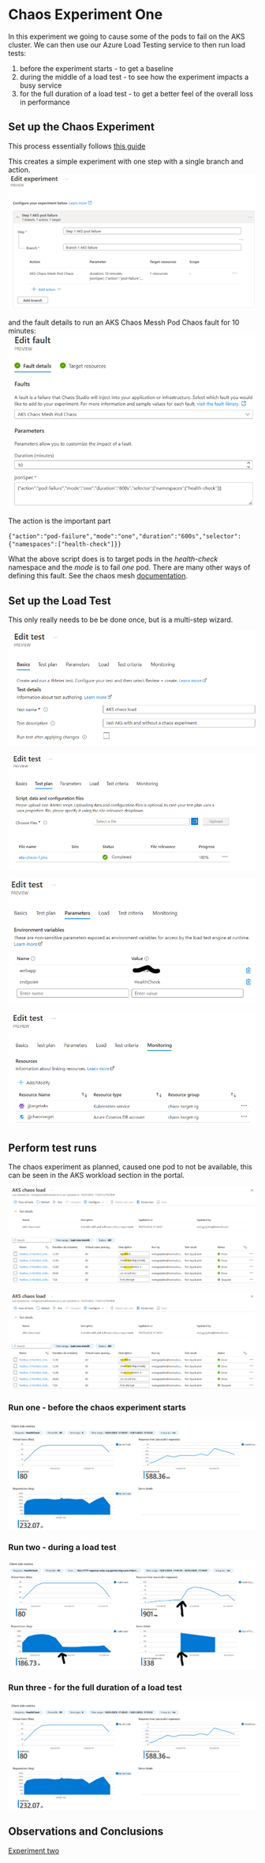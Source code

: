 # Chaos Experiment One

In this experiment we going to cause some of the pods to fail on the AKS cluster. We can then use our Azure Load Testing service to then run load tests:

1. before the experiment starts - to get a baseline
2. during the middle of a load test - to see how the experiment impacts a busy service
3. for the full duration of a load test - to get a better feel of the overall loss in performance

## Set up the Chaos Experiment

This process essentially follows [this guide](https://learn.microsoft.com/en-us/azure/chaos-studio/chaos-studio-tutorial-aks-portal#create-an-experiment)

This creates a simple experiment with one step with a single branch and action. 
![alt text](Humongous.Healthcare/images/chaos-edit-experiment-1.png "Edit Experiment")

and the fault details to run an AKS Chaos Messh Pod Chaos fault for 10 minutes:
![alt text](Humongous.Healthcare/images/chaos-edit-action-1.png "Edit action")

The action is the important part
```
{"action":"pod-failure","mode":"one","duration":"600s","selector":{"namespaces":["health-check"]}}
```

What the above script does is to target pods in the *health-check* namespace and the *mode* is to fail *one* pod. There are many other ways of defining this fault. See the chaos mesh [documentation](https://chaos-mesh.org/docs/simulate-pod-chaos-on-kubernetes/#create-experiments-using-yaml-configuration-files). 

## Set up the Load Test 

This only really needs to be be done once, but is a multi-step wizard.

![alt text](Humongous.Healthcare/images/chaos-load-edit-basics.png "Edit Basics")

![alt text](Humongous.Healthcare/images/chaos-load-edit-testplan.png "Edit Test Plan")

![alt text](Humongous.Healthcare/images/chaos-load-edit-parameters.png "Edit Parameters")

![alt text](Humongous.Healthcare/images/chaos-load-edit-monitoring.png "Edit monitoring")


## Perform test runs

The chaos experiment as planned, caused one pod to not be available, this can be seen in the AKS workload section in the portal.

![alt text](Humongous.Healthcare/images/chaos-load-run-list.png "Load test runs")

![alt text](Humongous.Healthcare/images/chaos-load-run-list.png "Load test runs")

### Run one - before the chaos experiment starts

![alt text](Humongous.Healthcare/images/chaos-load-test-before-experiment-1-running.png "Run without experiment")

### Run two - during a load test

![alt text](Humongous.Healthcare/images/chaos-load-test-run-experiment-1.png "Experiment in the middle of run")

### Run three - for the full duration of a load test

![alt text](Humongous.Healthcare/images/chaos-load-test-before-experiment-1-running.png "Experiment for all run duration")

## Observations and Conclusions


[Experiment two](experiment-two.md)
